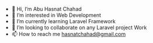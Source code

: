 - 👋 Hi, I’m Abu Hasnat Chahad
- 👀 I’m interested in Web Development 
- 🌱 I’m currently learning Laravel Framework 
- 💞️ I’m looking to collaborate on any Laravel project Work
- 📫 How to reach me hasnatchahad@gmail.com

<!---
Chahad08/Chahad08 is a ✨ special ✨ repository because its `README.md` (this file) appears on your GitHub profile.
You can click the Preview link to take a look at your changes.
--->
